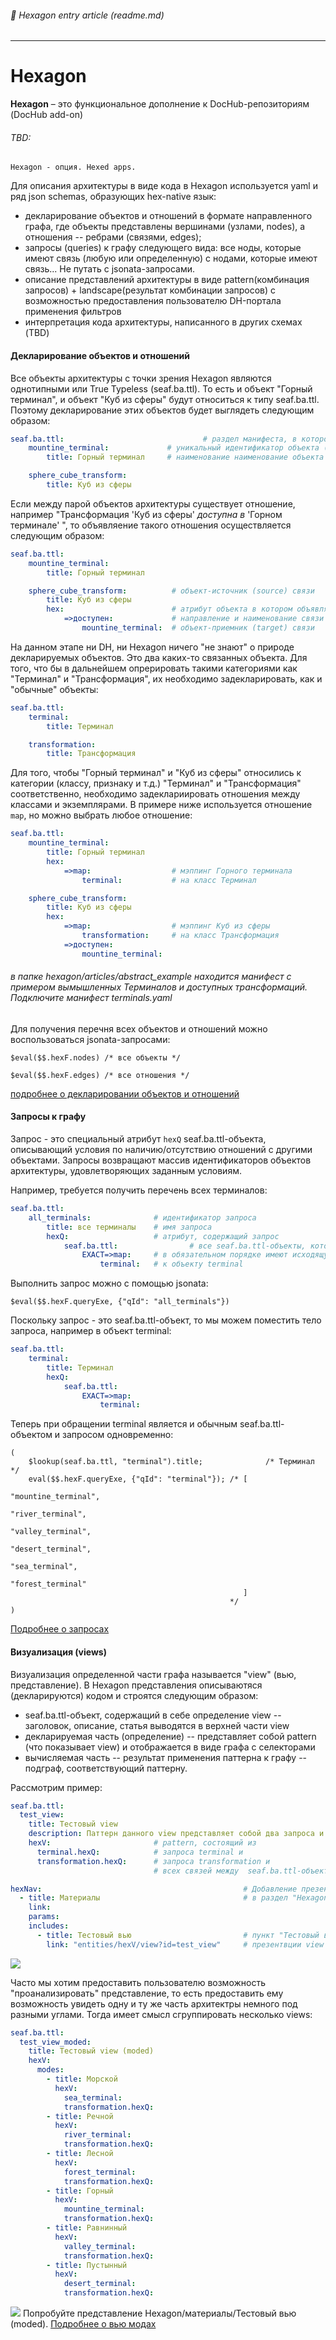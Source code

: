 ###### :orange_book: Hexagon entry article (readme.md)

---

# Hexagon

**Hexagon** – это функциональное дополнение к DocHub-репозиториям (DocHub add-on)

###### TBD:
    Hexagon - опция. Hexed apps. 

Для описания архитектуры в виде кода в Hexagon используется yaml и ряд json schemas, образующих hex-native язык:
* декларирование объектов и отношений в формате направленного графа, где объекты представлены вершинами (узлами, nodes), а отношения -- ребрами (связями, edges);
* запросы (queries) к графу следующего вида: все ноды, которые имеют связь (любую или определенную) с нодами, которые имеют связь... Не путать с jsonata-запросами.
* описание представлений архитектуры в виде pattern(комбинация запросов) + landscape(результат комбинации запросов) с возможностью предоставления пользователю DH-портала применения фильтров
* интерпретация кода архитектуры, написанного в других схемах (TBD)

#### Декларирование объектов и отношений
Все объекты архитектуры с точки зрения Hexagon являются однотипными или True Typeless (seaf.ba.ttl). То есть и объект "Горный терминал", и объект "Куб из сферы" будут относиться к типу seaf.ba.ttl. Поэтому декларирование этих объектов будет выглядеть следующим образом:
```yaml
seaf.ba.ttl:                               # раздел манифеста, в котором объявляются любые объекты архитектуры
    mountine_terminal:             # уникальный идентификатор объекта (рекомендуем использовать концепцию DDD)
        title: Горный терминал     # наименование наименование объекта

    sphere_cube_transform:
        title: Куб из сферы
```

Если между парой объектов архитектуры существует отношение, например "Трансформация 'Куб из сферы' *доступна в* 'Горном терминале'  ", то объявляение такого отношения осуществляется следующим образом:
```yaml
seaf.ba.ttl:                        
    mountine_terminal:              
        title: Горный терминал

    sphere_cube_transform:          # объект-источник (source) связи
        title: Куб из сферы
        hex:                        # атрибут объекта в котором объявляются связи
            =>доступен:             # направление и наименование связи
                mountine_terminal:  # объект-приемник (target) связи
```

На данном этапе ни DH, ни Hexagon ничего "не знают" о природе декларируемых объектов. Это два каких-то связанных объекта. Для того, что бы в дальнейшем опрерировать такими категориями как "Терминал" и "Трансформация", их необходимо задекларировать, как и "обычные" объекты:

```yaml
seaf.ba.ttl:                        
    terminal:              
        title: Терминал

    transformation:          
        title: Трансформация
```
Для того, чтобы "Горный терминал" и "Куб из сферы" относились к категории (классу, признаку и т.д.) "Терминал" и "Трансформация" соответственно, необходимо задеклариировать отношения между классами и экземплярами. В примере ниже используется отношение `map`, но можно выбрать любое отношение:
```yaml
seaf.ba.ttl:                        
    mountine_terminal:              
        title: Горный терминал
        hex:
            =>map:                  # мэппинг Горного терминала
                terminal:           # на класс Терминал

    sphere_cube_transform:          
        title: Куб из сферы
        hex:
            =>map:                  # мэппинг Куб из сферы
                transformation:     # на класс Трансформация
            =>доступен:            
                mountine_terminal:  
```
###### в папке hexagon/articles/abstract_example находится манифест с примером вымышленных Терминалов и доступных трансформаций. Подключите манифест terminals.yaml

Для получения перечня всех объектов  и отношений можно воспользоваться jsonata-запросами:
```jsonata
$eval($$.hexF.nodes) /* все объекты */
```
```jsonata
$eval($$.hexF.edges) /* все отношения */
```

[подробнее о декларировании объектов и отношений](/entities/articles/blank?id=hex_declare)

#### Запросы к графу
Запрос - это специальный атрибут `hexQ` seaf.ba.ttl-объекта, описывающий условия по наличию/отсутствию отношений с другими объектами. Запросы возвращают массив идентификаторов объектов архитектуры, удовлетворяющих заданным условиям. 

Например, требуется получить перечень всех терминалов:
```yaml
seaf.ba.ttl:
    all_terminals:              # идентификатор запроса
        title: все терминалы    # имя запроса
        hexQ:                   # атрибут, содержащий запрос
            seaf.ba.ttl:                # все seaf.ba.ttl-объекты, которые
                EXACT=>map:     # в обязательном порядке имеют исходящую связь "map"
                    terminal:   # к объекту terminal
```
Выполнить запрос можно с помощью jsonata:
```jsonata
$eval($$.hexF.queryExe, {"qId": "all_terminals"})
```
Поскольку запрос - это seaf.ba.ttl-объект, то мы можем поместить тело запроса, например в объект terminal:
```yaml
seaf.ba.ttl:                        
    terminal:              
        title: Терминал
        hexQ:                   
            seaf.ba.ttl:                
                EXACT=>map:     
                    terminal:   
```
Теперь при обращении terminal является и обычным seaf.ba.ttl-объектом и запросом одновременно:
```jsonata
(
    $lookup(seaf.ba.ttl, "terminal").title;              /* Терминал */
    eval($$.hexF.queryExe, {"qId": "terminal"}); /* [
                                                        "mountine_terminal",
                                                        "river_terminal",
                                                        "valley_terminal",
                                                        "desert_terminal",
                                                        "sea_terminal",
                                                        "forest_terminal"
                                                    ]
                                                 */
)
```
[Подробнее о запросах](/entities/articles/blank?id=hex_queries)

#### Визуализация (views)
Визуализация определенной части графа называется "view" (вью, представление). В Hexagon представления описываютяся (декларируются) кодом и строятся следующим образом:
* seaf.ba.ttl-объект, содержащий в себе определение view -- заголовок, описание, статья выводятся в верхней части view
* декларируемая часть (определение) -- представляет собой pattern (что показывает view) и отображается в виде графа с селекторами
* вычисляемая часть -- результат применения паттерна к графу -- подграф, соответствующий паттерну.

Рассмотрим пример:
```yaml
seaf.ba.ttl:  
  test_view:
    title: Тестовый view
    description: Паттерн данного view представляет собой два запроса и связи между ними
    hexV:                       # pattern, состоящий из
      terminal.hexQ:            # запроса terminal и
      transformation.hexQ:      # запроса transformation и
                                # всех связей между  seaf.ba.ttl-объектом terminal и seaf.ba.ttl-объектом transformation (по умолчанию)

hexNav:                                             # Добавление презентаций DH в меню, в частности,
  - title: Материалы                                # в раздел "Hexagon/Материалы" добавить
    link: 
    params:
    includes:
      - title: Тестовый вью                         # пункт "Тестовый вью", ведущий к
        link: "entities/hexV/view?id=test_view"     # презентвции view of entity hexV и параметром id=test_view
```
![](articles/view_code_rendering.png)

Часто мы хотим предоставить пользователю возможность "проанализировать" представление, то есть предоставить ему возможность увидеть одну и ту же часть архитектры немного под разными углами. Тогда имеет смысл сгруппировать несколько views:

```yaml
seaf.ba.ttl:
  test_view_moded:
    title: Тестовый view (moded)
    hexV:
      modes:
        - title: Морской
          hexV:
            sea_terminal:
            transformation.hexQ:
        - title: Речной
          hexV:
            river_terminal:
            transformation.hexQ:
        - title: Лесной
          hexV:
            forest_terminal:
            transformation.hexQ:
        - title: Горный
          hexV:
            mountine_terminal:
            transformation.hexQ:
        - title: Равнинный
          hexV:
            valley_terminal:
            transformation.hexQ:
        - title: Пустынный
          hexV:
            desert_terminal:
            transformation.hexQ:
```
![](articles/view_moded.png)
Попробуйте представление Hexagon/материалы/Тестовый вью (moded). [Подробнее о вью модах](/entities/articles/blank?id=hex_views)